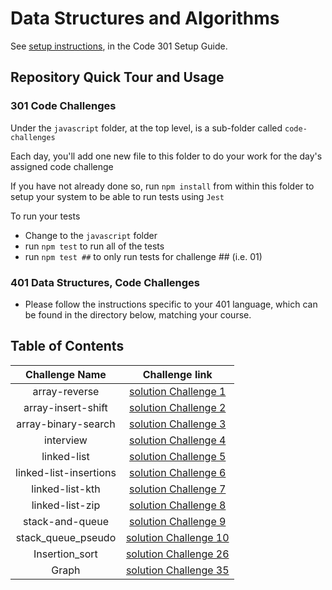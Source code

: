 # Data Structures and Algorithms

See [setup instructions](https://codefellows.github.io/setup-guide/code-301/3-code-challenges), in the Code 301 Setup Guide.

## Repository Quick Tour and Usage

### 301 Code Challenges

Under the `javascript` folder, at the top level, is a sub-folder called `code-challenges`

Each day, you'll add one new file to this folder to do your work for the day's assigned code challenge

If you have not already done so, run `npm install` from within this folder to setup your system to be able to run tests using `Jest`

To run your tests

- Change to the `javascript` folder
- run `npm test` to run all of the tests
- run `npm test ##` to only run tests for challenge ## (i.e. 01)

### 401 Data Structures, Code Challenges

- Please follow the instructions specific to your 401 language, which can be found in the directory below, matching your course.

## Table of Contents

 Challenge Name       |                      Challenge link                                             |
:------------:        | :------------------------------------------------------:                        |
array-reverse         | [solution Challenge 1](./python/code_challenges/array-reverse/README.md)        |
array-insert-shift    | [solution Challenge 2](./python/code_challenges/array-insert-shift/README.md)   |
array-binary-search   | [solution Challenge 3](./python/code_challenges/array-binary-search/README.md)  |
interview   | [solution Challenge 4](./python/code_challenges/interview/README.md)  |
linked-list   | [solution Challenge 5](./python/code_challenges/linked-list/README.md)  |
linked-list-insertions   | [solution Challenge 6](./python/code_challenges/linked-list-insertions/README.md)  |
linked-list-kth   | [solution Challenge 7](./python/code_challenges/linked-list-kth/README.md)  |
linked-list-zip   | [solution Challenge 8](./python/code_challenges/linked-list-zip/README.md)  |
stack-and-queue  | [solution Challenge 9](./python/code_challenges/stack-and-queue/README.md)  |
stack_queue_pseudo  | [solution Challenge 10](./python/code_challenges/stack_queue_pseudo/README.md)  |
Insertion_sort  | [solution Challenge 26](./python/code_challenges/Insertion_Sort/BLOG.md)  |
Graph           | [solution Challenge 35](./python/code_challenges/graph/README.md)  |

